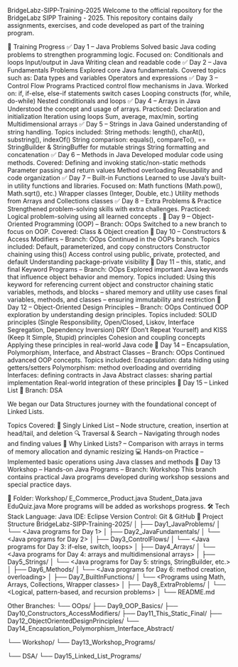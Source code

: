 BridgeLabz-SIPP-Training-2025
Welcome to the official repository for the BridgeLabz SIPP Training - 2025.
This repository contains daily assignments, exercises, and code developed as part of the training program.

📅 Training Progress
✅ Day 1 – Java Problems
Solved basic Java coding problems to strengthen programming logic.
Focused on:
Conditionals and loops
Input/output in Java
Writing clean and readable code
✅ Day 2 – Java Fundamentals Problems
Explored core Java fundamentals.
Covered topics such as:
Data types and variables
Operators and expressions
✅ Day 3 – Control Flow Programs
Practiced control flow mechanisms in Java.
Worked on:
if, if-else, else-if statements
switch cases
Looping constructs (for, while, do-while)
Nested conditionals and loops
✅ Day 4 – Arrays in Java
Understood the concept and usage of arrays.
Practiced:
Declaration and initialization
Iteration using loops
Sum, average, max/min, sorting
Multidimensional arrays
✅ Day 5 – Strings in Java
Gained understanding of string handling.
Topics included:
String methods: length(), charAt(), substring(), indexOf()
String comparison: equals(), compareTo(), ==
StringBuilder & StringBuffer for mutable strings
String formatting and concatenation
✅ Day 6 – Methods in Java
Developed modular code using methods.
Covered:
Defining and invoking static/non-static methods
Parameter passing and return values
Method overloading
Reusability and code organization
✅ Day 7 – Built-in Functions
Learned to use Java’s built-in utility functions and libraries.
Focused on:
Math functions (Math.pow(), Math.sqrt(), etc.)
Wrapper classes (Integer, Double, etc.)
Utility methods from Arrays and Collections classes
✅ Day 8 – Extra Problems & Practice
Strengthened problem-solving skills with extra challenges.
Practiced:
Logical problem-solving using all learned concepts .
🔄 Day 9 – Object-Oriented Programming (OOP) – Branch: OOps
Switched to a new branch to focus on OOP.
Covered:
Class & Object creation
🔄 Day 10 – Constructors & Access Modifiers – Branch: OOps
Continued in the OOPs branch.
Topics included:
Default, parameterized, and copy constructors
Constructor chaining using this()
Access control using public, private, protected, and default
Understanding package-private visibility
🔄 Day 11 – this, static, and final Keyword Programs – Branch: OOps
Explored important Java keywords that influence object behavior and memory.
Topics included:
Using this keyword for referencing current object and constructor chaining
static variables, methods, and blocks – shared memory and utility use cases
final variables, methods, and classes – ensuring immutability and restriction
🔄 Day 12 – Object-Oriented Design Principles – Branch: OOps
Continued OOP exploration by understanding design principles.
Topics included:
SOLID principles (Single Responsibility, Open/Closed, Liskov, Interface Segregation, Dependency Inversion)
DRY (Don’t Repeat Yourself) and KISS (Keep It Simple, Stupid) principles
Cohesion and coupling concepts
Applying these principles in real-world Java code
🔄 Day 14 – Encapsulation, Polymorphism, Interface, and Abstract Classes – Branch: OOps
Continued advanced OOP concepts.
Topics included:
Encapsulation: data hiding using getters/setters
Polymorphism: method overloading and overriding
Interfaces: defining contracts in Java
Abstract classes: sharing partial implementation
Real-world integration of these principles
🔗 Day 15 – Linked List
📍 Branch: DSA

We began our Data Structures journey with the foundational concept of Linked Lists.

Topics Covered:
🧱 Singly Linked List – Node structure, creation, insertion at head/tail, and deletion
🔍 Traversal & Search – Navigating through nodes and finding values
🧠 Why Linked Lists? – Comparison with arrays in terms of memory allocation and dynamic resizing
💻 Hands-on Practice – Implemented basic operations using Java classes and methods
🧪 Day 13 Workshop – Hands-on Java Programs – Branch: Workshop
This branch contains practical Java programs developed during workshop sessions and special practice days.

📁 Folder: Workshop/
E_Commerce_Product.java
Student_Data.java
EduQuiz.java
More programs will be added as workshops progress.
🛠 Tech Stack
Language: Java
IDE: Eclipse
Version Control: Git & GitHub
📁 Project Structure
BridgeLabz-SIPP-Training-2025/
│
├── Day1_JavaProblems/
│   └── <Java programs for Day 1>
│
├── Day2_JavaFundamentals/
│   └── <Java programs for Day 2>
│
├── Day3_ControlFlows/
│   └── <Java programs for Day 3: if-else, switch, loops>
│
├── Day4_Arrays/
│   └── <Java programs for Day 4: arrays and multidimensional arrays>
│
├── Day5_Strings/
│   └── <Java programs for Day 5: strings, StringBuilder, etc.>
│
├── Day6_Methods/
│   └── <Java programs for Day 6: method creation, overloading>
│
├── Day7_BuiltInFunctions/
│   └── <Programs using Math, Arrays, Collections, Wrapper classes>
│
├── Day8_ExtraProblems/
│   └── <Logical, pattern-based, and recursion problems>
│
└── README.md

Other Branches:
└── OOps/
    ├── Day9_OOP_Basics/
    ├── Day10_Constructors_AccessModifiers/
    ├── Day11_This_Static_Final/
    ├── Day12_ObjectOrientedDesignPrinciples/
    └── Day14_Encapsulation_Polymorphism_Interface_Abstract/

└── Workshop/
  └── Day13_Workshop_Programs/

└── DSA/
    └── Day15_Linked_List_Programs/
